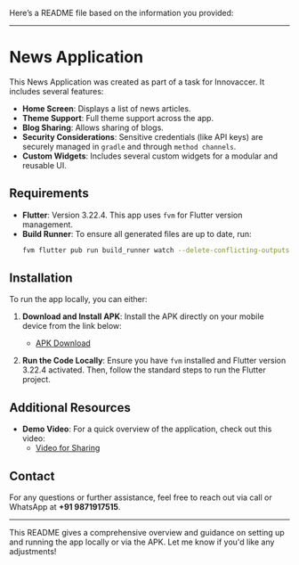 Here’s a README file based on the information you provided:

---

# News Application

This News Application was created as part of a task for Innovaccer. It includes several features:

- **Home Screen**: Displays a list of news articles.
- **Theme Support**: Full theme support across the app.
- **Blog Sharing**: Allows sharing of blogs.
- **Security Considerations**: Sensitive credentials (like API keys) are securely managed in `gradle` and through `method channels`.
- **Custom Widgets**: Includes several custom widgets for a modular and reusable UI.

## Requirements

- **Flutter**: Version 3.22.4. This app uses `fvm` for Flutter version management.
- **Build Runner**: To ensure all generated files are up to date, run:
  ```bash
  fvm flutter pub run build_runner watch --delete-conflicting-outputs --use-polling-watcher
  ```

## Installation

To run the app locally, you can either:
1. **Download and Install APK**: Install the APK directly on your mobile device from the link below:
    - [APK Download](https://github.com/parmeetmaster/newsapptest/blob/master/git_resources/app-release.apk)

2. **Run the Code Locally**: Ensure you have `fvm` installed and Flutter version 3.22.4 activated. Then, follow the standard steps to run the Flutter project.

## Additional Resources

- **Demo Video**: For a quick overview of the application, check out this video:
    - [Video for Sharing](https://github.com/parmeetmaster/newsapptest/blob/master/git_resources/video%20for%20sharing.mp4)

## Contact

For any questions or further assistance, feel free to reach out via call or WhatsApp at **+91 9871917515**.

--- 

This README gives a comprehensive overview and guidance on setting up and running the app locally or via the APK. Let me know if you'd like any adjustments!